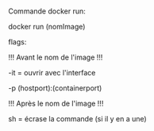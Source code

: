 #
Commande docker run:

docker run (nomImage)

flags:

!!! Avant le nom de l'image !!!

-it = ouvrir avec l'interface

-p (hostport):(containerport)

!!! Après le nom de l'image !!!

sh = écrase la commande (si il y en a une)
